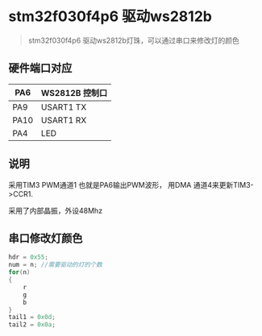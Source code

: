 # stm32f030f4p6 驱动ws2812b

> stm32f030f4p6 驱动ws2812b灯珠，可以通过串口来修改灯的颜色

## 硬件端口对应

| PA6  | WS2812B 控制口 |
| ---- | -------------- |
| PA9  | USART1 TX      |
| PA10 | USART1 RX      |
| PA4  | LED            |

## 说明

采用TIM3 PWM通道1 也就是PA6输出PWM波形， 用DMA 通道4来更新TIM3->CCR1.

采用了内部晶振，外设48Mhz

## 串口修改灯颜色

```c
hdr = 0x55;
num = n; //需要驱动的灯的个数
for(n)
{
    r
    g
    b
}
tail1 = 0x0d;
tail2 = 0x0a;
```

